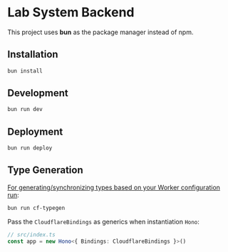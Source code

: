 # Lab System Backend

This project uses **bun** as the package manager instead of npm.

## Installation

```txt
bun install
```

## Development

```txt
bun run dev
```

## Deployment

```txt
bun run deploy
```

## Type Generation

[For generating/synchronizing types based on your Worker configuration run](https://developers.cloudflare.com/workers/wrangler/commands/#types):

```txt
bun run cf-typegen
```

Pass the `CloudflareBindings` as generics when instantiation `Hono`:

```ts
// src/index.ts
const app = new Hono<{ Bindings: CloudflareBindings }>()
```

